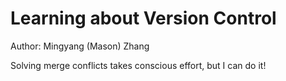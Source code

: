 # Learning about Version Control
Author: Mingyang (Mason) Zhang

Solving merge conflicts takes conscious effort, but I can do it!
